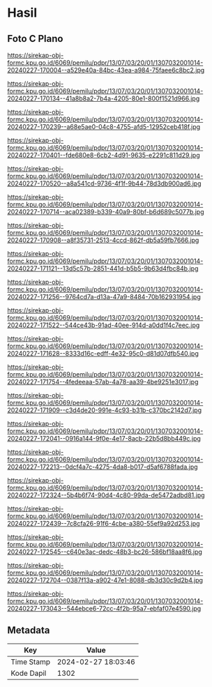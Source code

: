 # Hasil

## Foto C Plano

https://sirekap-obj-formc.kpu.go.id/6069/pemilu/pdpr/13/07/03/20/01/1307032001014-20240227-170004--a529e40a-84bc-43ea-a984-75faee6c8bc2.jpg

https://sirekap-obj-formc.kpu.go.id/6069/pemilu/pdpr/13/07/03/20/01/1307032001014-20240227-170134--41a8b8a2-7b4a-4205-80e1-800f1521d966.jpg

https://sirekap-obj-formc.kpu.go.id/6069/pemilu/pdpr/13/07/03/20/01/1307032001014-20240227-170239--a68e5ae0-04c8-4755-afd5-12952ceb418f.jpg

https://sirekap-obj-formc.kpu.go.id/6069/pemilu/pdpr/13/07/03/20/01/1307032001014-20240227-170401--fde680e8-6cb2-4d91-9635-e2291c811d29.jpg

https://sirekap-obj-formc.kpu.go.id/6069/pemilu/pdpr/13/07/03/20/01/1307032001014-20240227-170520--a8a541cd-9736-4f1f-9b44-78d3db900ad6.jpg

https://sirekap-obj-formc.kpu.go.id/6069/pemilu/pdpr/13/07/03/20/01/1307032001014-20240227-170714--aca02389-b339-40a9-80bf-b6d689c5077b.jpg

https://sirekap-obj-formc.kpu.go.id/6069/pemilu/pdpr/13/07/03/20/01/1307032001014-20240227-170908--a8f35731-2513-4ccd-862f-db5a59fb7666.jpg

https://sirekap-obj-formc.kpu.go.id/6069/pemilu/pdpr/13/07/03/20/01/1307032001014-20240227-171121--13d5c57b-2851-441d-b5b5-9b63d4fbc84b.jpg

https://sirekap-obj-formc.kpu.go.id/6069/pemilu/pdpr/13/07/03/20/01/1307032001014-20240227-171256--9764cd7a-d13a-47a9-8484-70b162931954.jpg

https://sirekap-obj-formc.kpu.go.id/6069/pemilu/pdpr/13/07/03/20/01/1307032001014-20240227-171522--544ce43b-91ad-40ee-914d-a0dd1f4c7eec.jpg

https://sirekap-obj-formc.kpu.go.id/6069/pemilu/pdpr/13/07/03/20/01/1307032001014-20240227-171628--8333d16c-edff-4e32-95c0-d81d07dfb540.jpg

https://sirekap-obj-formc.kpu.go.id/6069/pemilu/pdpr/13/07/03/20/01/1307032001014-20240227-171754--4fedeeaa-57ab-4a78-aa39-4be9251e3017.jpg

https://sirekap-obj-formc.kpu.go.id/6069/pemilu/pdpr/13/07/03/20/01/1307032001014-20240227-171909--c3d4de20-991e-4c93-b31b-c370bc2142d7.jpg

https://sirekap-obj-formc.kpu.go.id/6069/pemilu/pdpr/13/07/03/20/01/1307032001014-20240227-172041--0916a144-9f0e-4e17-8acb-22b5d8bb449c.jpg

https://sirekap-obj-formc.kpu.go.id/6069/pemilu/pdpr/13/07/03/20/01/1307032001014-20240227-172213--0dcf4a7c-4275-4da8-b017-d5af6788fada.jpg

https://sirekap-obj-formc.kpu.go.id/6069/pemilu/pdpr/13/07/03/20/01/1307032001014-20240227-172324--5b4b6f74-90d4-4c80-99da-de5472adbd81.jpg

https://sirekap-obj-formc.kpu.go.id/6069/pemilu/pdpr/13/07/03/20/01/1307032001014-20240227-172439--7c8cfa26-91f6-4cbe-a380-55ef9a92d253.jpg

https://sirekap-obj-formc.kpu.go.id/6069/pemilu/pdpr/13/07/03/20/01/1307032001014-20240227-172545--c640e3ac-dedc-48b3-bc26-586bf18aa8f6.jpg

https://sirekap-obj-formc.kpu.go.id/6069/pemilu/pdpr/13/07/03/20/01/1307032001014-20240227-172704--0387f13a-a902-47e1-8088-db3d30c9d2b4.jpg

https://sirekap-obj-formc.kpu.go.id/6069/pemilu/pdpr/13/07/03/20/01/1307032001014-20240227-173043--544ebce6-72cc-4f2b-95a7-ebfaf07e4590.jpg


## Metadata

| Key        | Value               |
| ---------- | ------------------- |
| Time Stamp | 2024-02-27 18:03:46 |
| Kode Dapil | 1302                |




